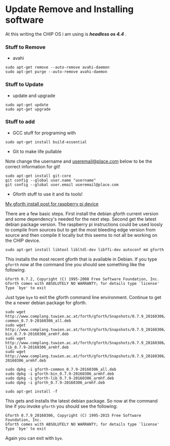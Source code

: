 # Update Remove and Installing software

At this writing the CHIP OS i am using is _**headless os 4.4**_ .

### Stuff to Remove

* avahi

```
sudo apt-get remove --auto-remove avahi-daemon
sudo apt-get purge --auto-remove avahi-daemon
```

### Stuff to Update

* update and upgrade

```
sudo apt-get update
sudo apt-get upgrade
```

### Stuff to add

* GCC stuff for programing with

```
sudo apt-get install build-essential
```

* Git to make life pullable

Note change the username and useremail@place.com below to be the correct information for git!

```
sudo apt-get install git-core
git config --global user.name "username"
git config --global user.email useremail@place.com
```

* Gforth stuff to use it and its tools!

[My gforth install post for raspberry pi device](https://www.raspberrypi.org/forums/viewtopic.php?f=34&t=43300)

There are a few basic steps.  First install the debian gforth current version and some dependency's needed for the next step.
Second get the latest debian package version.  The raspberry pi instructions could be used loosly to compile from sources but to
get the most bleeding edge version from source and then compile it locally but this seems to not all be working on the CHIP device.

```
sudo apt-get install libtool libltdl-dev libffi-dev autoconf m4 gforth
```

This installs the most recent gforth that is available in Debian.  If you type `gforth` now at the command line you should see something like the following:

```
Gforth 0.7.2, Copyright (C) 1995-2008 Free Software Foundation, Inc.
Gforth comes with ABSOLUTELY NO WARRANTY; for details type `license'
Type `bye' to exit
```

Just type `bye` to exit the gforth command line environment.  Continue to get the a newer debian package for gforth.

```
sudo wget http://www.complang.tuwien.ac.at/forth/gforth/Snapshots/0.7.9_20160306/gforth-common_0.7.9-20160306_all.deb
sudo wget http://www.complang.tuwien.ac.at/forth/gforth/Snapshots/0.7.9_20160306/gforth-bin_0.7.9-20160306_armhf.deb
sudo wget http://www.complang.tuwien.ac.at/forth/gforth/Snapshots/0.7.9_20160306/gforth-lib_0.7.9-20160306_armhf.deb
sudo wget http://www.complang.tuwien.ac.at/forth/gforth/Snapshots/0.7.9_20160306/gforth_0.7.9-20160306_armhf.deb

sudo dpkg -i gforth-common_0.7.9-20160306_all.deb
sudo dpkg -i gforth-bin_0.7.9-20160306_armhf.deb
sudo dpkg -i gforth-lib_0.7.9-20160306_armhf.deb
sudo dpkg -i gforth_0.7.9-20160306_armhf.deb

sudo apt-get install -f
```

This gets and installs the latest debian package. So now at the command line if you invoke `gforth` you should see the following:

```
Gforth 0.7.9_20160306, Copyright (C) 1995-2015 Free Software Foundation, Inc.
Gforth comes with ABSOLUTELY NO WARRANTY; for details type `license'
Type `bye' to exit
```

Again you can exit with `bye`.  
